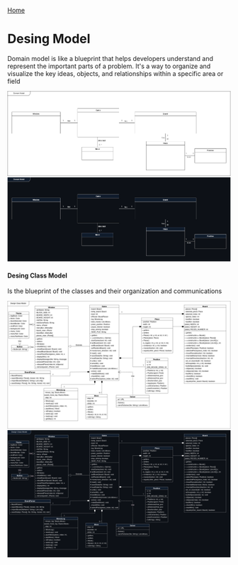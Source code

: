 [Home](../README.md)

# Desing Model 
Domain model is like a blueprint that helps developers understand and represent the important parts of a problem. It's a way to organize and visualize the key ideas, objects, and relationships within a specific area or field

![Domain Model](../img/DomainModel-light_theme.png#gh-light-mode-only)
![Domain Model](../img/DomainModel-dark_theme.png#gh-dark-mode-only)

#### Desing Class Model
Is the blueprint of the classes and their organization and communications

![Models Design](../img/ModelsDesigns-light_theme.drawio.png#gh-light-mode-only)
![Models Design](../img/ModelsDesigns-dark_theme.drawio.png#gh-dark-mode-only)
